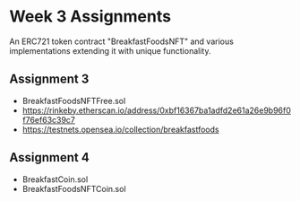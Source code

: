 # Week 3 Assignments

An ERC721 token contract "BreakfastFoodsNFT" and various implementations extending it with unique functionality.

## Assignment 3

- BreakfastFoodsNFTFree.sol
- https://rinkeby.etherscan.io/address/0xbf16367ba1adfd2e61a26e9b96f0f76ef63c39c7
- https://testnets.opensea.io/collection/breakfastfoods

## Assignment 4

- BreakfastCoin.sol
- BreakfastFoodsNFTCoin.sol

